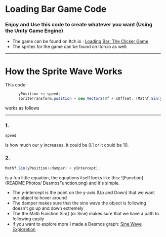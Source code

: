 # Loading Bar Game Code
### Enjoy and Use this code to create whatever you want (Using the Unity Game Engine)
+ The game can be found on Itch.io : [Loading Bar: The Clicker Game](https://knowledgecat247.itch.io/loading-bar-the-clicker-game).
+ The sprites for the game can be found on Itch.io as well: 
___

# How the Sprite Wave Works
This code:
```cs
      yPosition += speed;
      spriteTransform.position = new Vector2(0f + xOffset, (Mathf.Sin(yPosition)/damper) + yIntercept);
```
works as follows
___
 ### 1.
```cs
speed
```
is how much our y increases, it could be 0.1 or it could be 10.

### 2.
```cs
Mathf.Sin(yPosition)/damper) + yIntercept);
```
is a fun little equation,
the equations itself looks like this: ![Function](README Photos/ DesmosFunction.png)
and it's simple.

+ The y-intercept is the point on the y-axis (Up and Down) that we want our object to hover around
+ The damper makes sure that the sine wave the object is following doesn't go up and down extremely
+ The the Math Function Sin() (or Sine) makes sure that we have a path to following easily
+ If you want to explore more I made a Desmos graph: [Sine Wave Exploration](https://www.desmos.com/calculator/gmljln3ffb)


